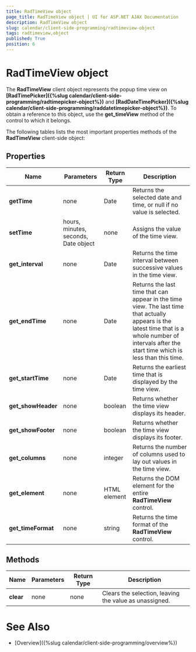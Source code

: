 ```yaml
---
title: RadTimeView object
page_title: RadTimeView object | UI for ASP.NET AJAX Documentation
description: RadTimeView object
slug: calendar/client-side-programming/radtimeview-object
tags: radtimeview,object
published: True
position: 6
---
```


# RadTimeView object



The __RadTimeView__ client object represents the popup time view on __[RadTimePicker]({%slug calendar/client-side-programming/radtimepicker-object%})__ and __[RadDateTimePicker]({%slug calendar/client-side-programming/raddatetimepicker-object%})__. To obtain a reference to this object, use the __get_timeView__ method of the control to which it belongs.

The following tables lists the most important properties methods of the __RadTimeView__ client-side object:

## Properties


| Name | Parameters | Return Type | Description |
| ------ | ------ | ------ | ------ |
| __getTime__ |none|Date|Returns the selected date and time, or null if no value is selected.|
| __setTime__ |hours, minutes, seconds, Date object|none|Assigns the value of the time view.|
| __get_interval__ |none|Date|Returns the time interval between successive values in the time view.|
| __get_endTime__ |none|Date|Returns the last time that can appear in the time view. The last time that actually appears is the latest time that is a whole number of intervals after the start time which is less than this time.|
| __get_startTime__ |none|Date|Returns the earliest time that is displayed by the time view.|
| __get_showHeader__ |none|boolean|Returns whether the time view displays its header.|
| __get_showFooter__ |none|boolean|Returns whether the time view displays its footer.|
| __get_columns__ |none|integer|Returns the number of columns used to lay out values in the time view.|
| __get_element__ |none|HTML element|Returns the DOM element for the entire __RadTimeView__ control.|
| __get_timeFormat__ |none|string|Returns the time format of the __RadTimeView__ control.|

## Methods


| Name | Parameters | Return Type | Description |
| ------ | ------ | ------ | ------ |
| __clear__ |none|none|Clears the selection, leaving the value as unassigned.|

# See Also

 * [Overview]({%slug calendar/client-side-programming/overview%})
